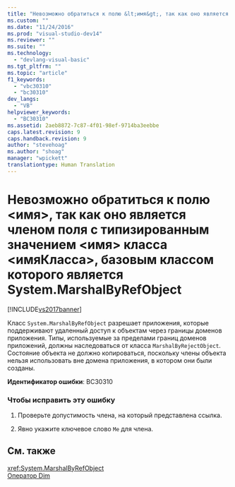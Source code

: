 ```yaml
---
title: "Невозможно обратиться к полю &lt;имя&gt;, так как оно является членом поля с типизированным значением &lt;имя&gt; класса &lt;имяКласса&gt;, базовым классом которого является System.MarshalByRefObject | Microsoft Docs"
ms.custom: ""
ms.date: "11/24/2016"
ms.prod: "visual-studio-dev14"
ms.reviewer: ""
ms.suite: ""
ms.technology: 
  - "devlang-visual-basic"
ms.tgt_pltfrm: ""
ms.topic: "article"
f1_keywords: 
  - "vbc30310"
  - "bc30310"
dev_langs: 
  - "VB"
helpviewer_keywords: 
  - "BC30310"
ms.assetid: 2aeb8872-7c87-4f01-98ef-9714ba3eebbe
caps.latest.revision: 9
caps.handback.revision: 9
author: "stevehoag"
ms.author: "shoag"
manager: "wpickett"
translationtype: Human Translation
---
```

# Невозможно обратиться к полю &lt;имя&gt;, так как оно является членом поля с типизированным значением &lt;имя&gt; класса &lt;имяКласса&gt;, базовым классом которого является System.MarshalByRefObject
[!INCLUDE[vs2017banner](../../../csharp/includes/vs2017banner.md)]

Класс `System.MarshalByRefObject` разрешает приложения, которые поддерживают удаленный доступ к объектам через границы доменов приложения.  Типы, используемые за пределами границ доменов приложений, должны наследоваться от класса `MarshalByRejectObject`.  Состояние объекта не должно копироваться, поскольку члены объекта нельзя использовать вне домена приложения, в котором они были созданы.  
  
 **Идентификатор ошибки**: BC30310  
  
### Чтобы исправить эту ошибку  
  
1.  Проверьте допустимость члена, на который представлена ссылка.  
  
2.  Явно укажите ключевое слово `Me` для члена.  
  
## См. также  
 <xref:System.MarshalByRefObject>   
 [Оператор Dim](../../../visual-basic/language-reference/statements/dim-statement.md)
